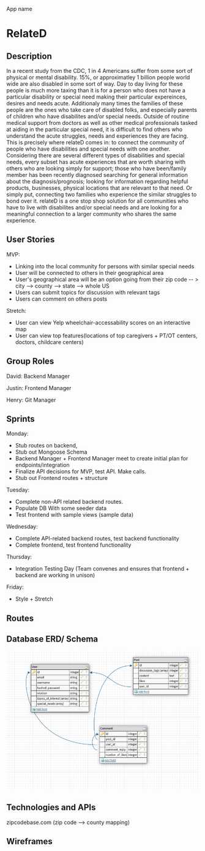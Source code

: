 App name

# RelateD

## Description

In a recent study from the CDC, 1 in 4 Americans suffer from some sort of physical or mental disability.  15%, or approximatley 1 billion people world wide are also disabled in some sort of way.
Day to day living for these people is much more taxing than it is for a person who does not have a particular disability or special need making their particular expereinces, desires and needs acute.  Additionaly many times the families of these people are the ones who take care of disabled folks, and especially parents of children who have disabilites and/or special needs.  Outside of routine medical support from doctors as well as other medical professionals tasked at aiding in the particular special need, it is difficult to find others who understand the acute struggles, needs and experiences they are facing.
This is precisely where relateD comes in: to connect the community of people who have disabilities and special needs with one another.  Considering there are several different types of disabilities and special needs, every subset has acute experiences that are worth sharing with others who are looking simply for support; those who have been/family member has been recently diagnosed searching for general information about the diagnosis/prognosis; looking for information regarding helpful products, businesses, physical locations that are relevant to that need.  Or simply put, connecting two families who experience the similar struggles to bond over it.
relateD is a one stop shop solution for all communities who have to live with disabilites and/or special needs and are looking for a meaningful connection to a larger community who shares the same experience.

## User Stories

MVP:

* Linking into the local community for persons with similar special needs
* User will be connected to others in their geographical area
* User's geographical area will be an option going from their zip code -- > city --> county --> state --> whole US
* Users can submit topics for discussion with relevant tags
* Users can comment on others posts

Stretch:

* User can view Yelp wheelchair-accessability scores on an interactive map
* User can view top features(locations of top caregivers + PT/OT centers, doctors, childcare centers)

## Group Roles

David: Backend Manager

Justin: Frontend Manager

Henry: Git Manager

## Sprints

Monday:

* Stub routes on backend,
* Stub out Mongoose Schema 
* Backend Manager + Frontend Manager meet to create initial plan for endpoints/integration
* Finalize API decisions for MVP, test API. Make calls.
* Stub out Frontend routes + structure

Tuesday:
* Complete non-API related backend routes. 
* Populate DB With some seeder data
* Test frontend with sample views (sample data)

Wednesday:
* Complete API-related backend routes, test backend functionality
* Complete frontend, test frontend functionality


Thursday:
* Integration Testing Day (Team convenes and ensures that frontend + backend are working in unison)

Friday:
* Style + Stretch


## Routes


## Database ERD/ Schema


![Schema](pictures/schema_v2.png)



## Technologies and APIs

zipcodebase.com (zip code --> county mapping)



## Wireframes


